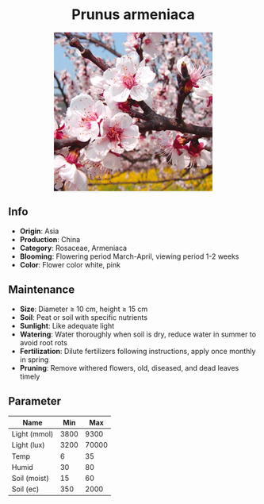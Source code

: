 <h1 align='center'>Prunus armeniaca</h1>
<p align="center">
    <img 
        align='center'
        width='320'
        src="../images/prunus armeniaca.png" 
        alt='Prunus armeniaca' />
</p>

## Info

 - **Origin**: Asia
 - **Production**: China
 - **Category**: Rosaceae, Armeniaca
 - **Blooming**: Flowering period March-April, viewing period 1-2 weeks
 - **Color**: Flower color white, pink

## Maintenance

 - **Size**: Diameter ≥ 10 cm, height ≥ 15 cm
 - **Soil**: Peat or soil with specific nutrients
 - **Sunlight**: Like adequate light
 - **Watering**: Water thoroughly when soil is dry, reduce water in summer to avoid root rots
 - **Fertilization**: Dilute fertilizers following instructions, apply once monthly in spring
 - **Pruning**: Remove withered flowers, old, diseased, and dead leaves timely

## Parameter

| Name         | Min  | Max   |
|--------------|------|-------|
| Light (mmol) | 3800 | 9300  |
| Light (lux)  | 3200 | 70000 |
| Temp         | 6    | 35    |
| Humid        | 30   | 80    |
| Soil (moist) | 15   | 60    |
| Soil (ec)    | 350  | 2000  |